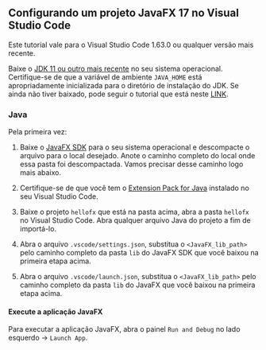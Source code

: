 ## Configurando um projeto JavaFX 17 no Visual Studio Code

Este tutorial vale para o Visual Studio Code 1.63.0 ou qualquer versão mais recente.

Baixe o [JDK 11 ou outro mais recente](http://jdk.java.net/) no seu sistema operacional. Certifique-se de que a variável de ambiente `JAVA_HOME` está apropriadamente inicializada para o diretório de instalação do JDK. Se ainda não tiver baixado, pode seguir o tutorial que está neste [LINK](https://github.com/Atilio-Luiz/poo_2022_1/blob/master/install/OpenJDK17/README.md).

### Java

Pela primeira vez:

1. Baixe o [JavaFX SDK](https://gluonhq.com/products/javafx/) para o seu sistema operacional e descompacte o arquivo para o local desejado. Anote o caminho completo do local onde essa pasta foi descompactada. Vamos precisar desse caminho logo mais abaixo.

2. Certifique-se de que você tem o [Extension Pack for Java](https://marketplace.visualstudio.com/items?itemName=vscjava.vscode-java-pack) instalado no seu Visual Studio Code.

3. Baixe o projeto `hellofx` que está na pasta acima, abra a pasta `hellofx` no Visual Studio Code. Abra qualquer arquivo Java do projeto a fim de importá-lo. 

4. Abra o arquivo `.vscode/settings.json`, substitua o `<JavaFX_lib_path>` pelo caminho completo da pasta `lib` do JavaFX SDK que você baixou na primeira etapa acima.

5. Abra o arquivo `.vscode/launch.json`, substitua o `<JavaFX_lib_path>` pelo caminho completo da pasta `lib` do JavaFX que você baixou na primeira etapa acima.

#### Execute a aplicação JavaFX

Para executar a aplicação JavaFX, abra o painel `Run and Debug` no lado esquerdo -> `Launch App`.